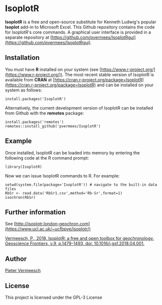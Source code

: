 # IsoplotR

**IsoplotR** is a free and open-source substitute for Kenneth Ludwig's
popular **Isoplot** add-in to Microsoft Excel.  This Github repository
contains the code for IsoplotR's core commands. A graphical user
interface is provided in a separate repository at
[https://github.com/pvermees/IsoplotRgui](https://github.com/pvermees/IsoplotRgui).

## Installation

You must have **R** installed on your system (see
[https://www.r-project.org/](https://www.r-project.org/)). The most
recent stable version of IsoplotR is available from **CRAN** at
[https://cran.r-project.org/package=IsoplotR](https://cran.r-project.org/package=IsoplotR)
and can be installed on your system as follows:

```
install.packages('IsoplotR')
```

Alternatively, the current development version of IsoplotR can be installed from Github with the **remotes** package:

```
install.packages('remotes')
remotes::install_github('pvermees/IsoplotR')
```

## Example

Once installed, IsoplotR can be loaded into memory by entering the following code at the R command prompt:

```
library(IsoplotR)
```

Now we can issue IsoplotR commands to R. For example:

```
setwd(system.file(package='IsoplotR')) # navigate to the built-in data files
RbSr <- read.data('RbSr1.csv',method='Rb-Sr',format=1)  
isochron(RbSr)
```

## Further information

See [http://isoplotr.london-geochron.com](https://www.ucl.ac.uk/~ucfbpve/isoplotr/)

[Vermeesch, P., 2018, IsoplotR: a free and open toolbox for
geochronology. Geoscience Frontiers, v.9, p.1479-1493, doi:
10.1016/j.gsf.2018.04.001.](https://www.ucl.ac.uk/~ucfbpve/papers/VermeeschGSF2018/)

## Author

[Pieter Vermeesch](https://www.ucl.ac.uk/~ucfbpve/)

## License

This project is licensed under the GPL-3 License
